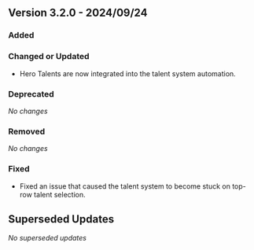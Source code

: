 ## Version 3.2.0 - 2024/09/24

### Added
### Changed or Updated
- Hero Talents are now integrated into the talent system automation.
### Deprecated
_No changes_
### Removed
_No changes_
### Fixed
- Fixed an issue that caused the talent system to become stuck on top-row talent selection.

## Superseded Updates
_No superseded updates_